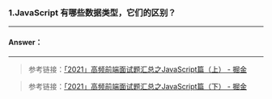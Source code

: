 >
<!-- 5.16-5.22（一周） -->
### 1.JavaScript 有哪些数据类型，它们的区别？

---

#### Answer：



---







>   参考链接：[「2021」高频前端面试题汇总之JavaScript篇（上） - 掘金](https://juejin.cn/post/6940945178899251230)

>   参考链接：[「2021」高频前端面试题汇总之JavaScript篇（下） - 掘金](https://juejin.cn/post/6941194115392634888)